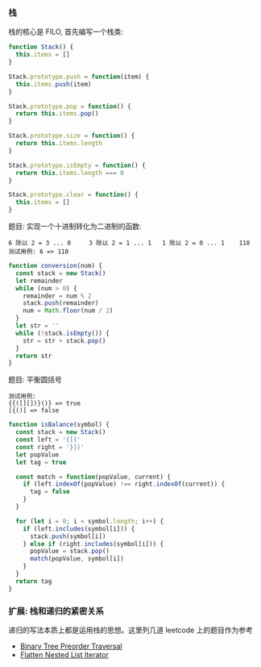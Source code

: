 <!--
abbrlink: c9b1b7wg
-->

### 栈

栈的核心是 FILO, 首先编写一个栈类:

```js
function Stack() {
  this.items = []
}

Stack.prototype.push = function(item) {
  this.items.push(item)
}

Stack.prototype.pop = function() {
  return this.items.pop()
}

Stack.prototype.size = function() {
  return this.items.length
}

Stack.prototype.isEmpty = function() {
  return this.items.length === 0
}

Stack.prototype.clear = function() {
  this.items = []
}
```

题目: 实现一个十进制转化为二进制的函数:

```
6 除以 2 = 3 ... 0     3 除以 2 = 1 ... 1   1 除以 2 = 0 ... 1    110
测试用例: 6 => 110
```

```js
function conversion(num) {
  const stack = new Stack()
  let remainder
  while (num > 0) {
    remainder = num % 2
    stack.push(remainder)
    num = Math.floor(num / 2)
  }
  let str = ''
  while (!stack.isEmpty()) {
    str = str + stack.pop()
  }
  return str
}
```

题目: 平衡圆括号

```
测试用例:
{{([][])}()} => true
[{()] => false
```

```js
function isBalance(symbol) {
  const stack = new Stack()
  const left = '{[('
  const right = '}])'
  let popValue
  let tag = true

  const match = function(popValue, current) {
    if (left.indexOf(popValue) !== right.indexOf(current)) {
      tag = false
    }
  }

  for (let i = 0; i < symbol.length; i++) {
    if (left.includes(symbol[i])) {
      stack.push(symbol[i])
    } else if (right.includes(symbol[i])) {
      popValue = stack.pop()
      match(popValue, symbol[i])
    }
  }
  return tag
}
```

### 扩展: 栈和递归的紧密关系

递归的写法本质上都是运用栈的思想。这里列几道 leetcode 上的题目作为参考

* [Binary Tree Preorder Traversal]([Analyze](https://github.com/MuYunyun/blog/blob/master/LeetCode/144.Binary_Tree_Preorder_Traversal/README.md))
* [Flatten Nested List Iterator](https://github.com/MuYunyun/blog/blob/master/LeetCode/341.Flatten_Nested_List_Iterator/README.md)